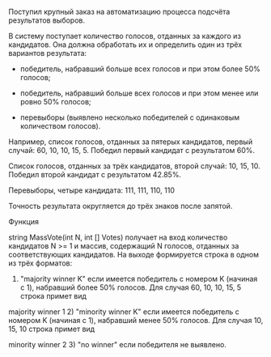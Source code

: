 Поступил крупный заказ на автоматизацию процесса подсчёта результатов выборов.

В систему поступает количество голосов, отданных за каждого из кандидатов. Она должна обработать их и определить один из трёх вариантов результата:

- победитель, набравший больше всех голосов и при этом более 50% голосов;

- победитель, набравший больше всех голосов и при этом менее или ровно 50% голосов;

- перевыборы (выявлено несколько победителей с одинаковым количеством голосов).

Например, список голосов, отданных за пятерых кандидатов, первый случай:
60, 10, 10, 15, 5. Победил первый кандидат с результатом 60%.

Cписок голосов, отданных за трёх кандидатов, второй случай:
10, 15, 10. Победил второй кандидат с результатом 42.85%.

Перевыборы, четыре кандидата: 111, 111, 110, 110

Точность результата округляется до трёх знаков после запятой.

Функция

string MassVote(int N, int [] Votes)
получает на вход количество кандидатов N >= 1 и массив, содержащий N голосов, отданных за соответствующих кандидатов.
На выходе формируется строка в одном из трёх форматов:

1) "majority winner K" если имеется победитель с номером K (начиная с 1), набравший более 50% голосов. Для случая 60, 10, 10, 15, 5 строка примет вид

majority winner 1
2) "minority winner K" если имеется победитель с номером K (начиная с 1), набравший менее 50% голосов. Для случая 10, 15, 10 строка примет вид

minority winner 2
3) "no winner" если победителя не выявлено.